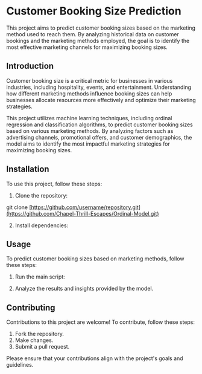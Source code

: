 # Customer Booking Size Prediction

This project aims to predict customer booking sizes based on the marketing method used to reach them. By analyzing historical data on customer bookings and the marketing methods employed, the goal is to identify the most effective marketing channels for maximizing booking sizes.

## Introduction

Customer booking size is a critical metric for businesses in various industries, including hospitality, events, and entertainment. Understanding how different marketing methods influence booking sizes can help businesses allocate resources more effectively and optimize their marketing strategies.

This project utilizes machine learning techniques, including ordinal regression and classification algorithms, to predict customer booking sizes based on various marketing methods. By analyzing factors such as advertising channels, promotional offers, and customer demographics, the model aims to identify the most impactful marketing strategies for maximizing booking sizes.

## Installation

To use this project, follow these steps:

1. Clone the repository:

git clone [https://github.com/username/repository.git](https://github.com/Chapel-Thrill-Escapes/Ordinal-Model.git)

2. Install dependencies:

## Usage

To predict customer booking sizes based on marketing methods, follow these steps:

1. Run the main script:

2. Analyze the results and insights provided by the model.

## Contributing

Contributions to this project are welcome! To contribute, follow these steps:

1. Fork the repository.
2. Make changes.
3. Submit a pull request.

Please ensure that your contributions align with the project's goals and guidelines.
